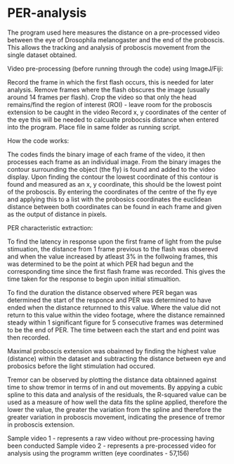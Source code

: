 # PER-analysis
The program used here measures the distance on a pre-processed video between the eye of Drosophila melanogaster and the end of the proboscis. This allows the tracking and analysis of proboscis movement from the single dataset obtained.

Video pre-processing (before running through the code) using ImageJ/Fiji:

Record the frame in which the first flash occurs, this is needed for later analysis.
Remove frames where the flash obscures the image (usually around 14 frames per flash).
Crop the video so that only the head remains/find the region of interest (ROI) - leave room for the proboscis extension to be caught in the video
Record x, y coordinates of the center of the eye this will be needed to calcualte probocsis distance when entered into the program.
Place file in same folder as running script. 

How the code works:

The codes finds the binary image of each frame of the video, it then processes each frame as an individual image. 
From the binary images the contour surrounding the object (the fly) is found and added to the video display.
Upon finding the contour the lowest coordinate of this contour is found and measured as an x, y coordinate, this should be the lowest point of the proboscis.
By entering the coordinates of the centre of the fly eye and applying this to a list with the probosics coordinates the euclidean distance between both coordinates can be found in each frame and given as the output of distance in pixels. 

PER characteristic extraction: 

To find the latency in response upon the first frame of light from the pulse stimuation, the distance from 1 frame previous to the flash was obserevd and when the value increased by atleast 3% in the follwoing frames, this was determined to be the point at which PER had begun and the corresponding time since the first flash frame was recorded. This gives the time taken for the response to begin upon initial stimualtion. 

To find the duration the distance observed where PER began was determined the start of the responce and PER was determined to have ended when the distance returnned to this value. Where the value did not return to this value within the video footage, where the distance remainned steady within 1 significant figure for 5 consecutive frames was determined to be the end of PER. The time between each the start and end point was then recorded. 

Maximal proboscis extension was obainned by finding the highest value (distance) within the dataset and subtracting the distance between eye and probosics before the light stimulation had occured. 

Tremor can be observed by plotting the distance data obtainned against time to show tremor in terms of in and out movements. By appying a cubic spline to this data and analysis of the residuals, the R-squared value can be used as a measure of how well the data fits the spline applied, therefore the lower the value, the greater the variation from the spline and therefore the greater variation in proboscis movement, indicating the presence of tremor in proboscis extension.  

Sample video 1 - represents a raw video without pre-processing having been conducted
Sample video 2 - represents a pre-processed video for analysis using the programm written (eye coordinates - 57,156)
